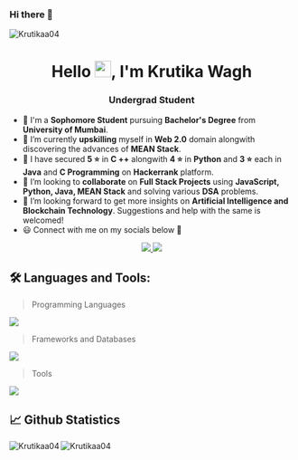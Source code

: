 ### Hi there 👋
<p align="left"> <img src="https://komarev.com/ghpvc/?username=Krutikaa04&label=Profile%20views&color=0e75b6&style=flat" alt="Krutikaa04" /> </p>

<h1 align="center">Hello <img src="https://github.com/TheDudeThatCode/TheDudeThatCode/blob/master/Assets/Hi.gif" width="29">, I'm Krutika Wagh </h1>
<h3 align="center">Undergrad Student </h3>

- 👀 I'm a **Sophomore Student** pursuing **Bachelor's Degree** from **University of Mumbai**.
- 🌱 I’m currently **upskilling** myself in **Web 2.0** domain alongwith discovering the advances of **MEAN Stack**.
- 🔭 I have secured **5 ⭐** in **C ++** alongwith **4 ⭐** in **Python** and **3 ⭐** each in **Java** and **C Programming** on **Hackerrank** platform.
- 👯 I’m looking to **collaborate** on **Full Stack Projects** using **JavaScript, Python, Java, MEAN Stack** and solving various **DSA** problems.
- 🤔 I’m looking forward to get more insights on **Artificial Intelligence and Blockchain Technology**. Suggestions and help with the same is welcomed!
- 😃 Connect with me on my socials below 🤝
<p align="center">
<a href="https://www.linkedin.com/in/krutika-w-13036a24a" target="_blank">
<img src="https://img.shields.io/badge/Krutika%20Wagh-blue?style=flat&logo=LinkedIn&logoColor=Blue" >
</a>
<a href="https://instagram.com/krutikaa.xo?utm_source=qr&igshid=NGExMmI2YTkyZg%3D%3D" target="_blank">
<img src="https://img.shields.io/badge/-Instagram-lightpink?style=flat&logo=Instagram&logoColor=black" >
</a>
</p>


## 🛠️ Languages and Tools:
> Programming Languages
<p align="left">
  <a href="#">
   <img src="https://skillicons.dev/icons?i=c,cpp,java,js,php,py,html,css"/>
  </a>
</p>

> Frameworks and Databases
<p align="left">
  <a href="#">
    <img src="https://skillicons.dev/icons?i=angular,nodejs,express,mongodb,mysql"/>
  </a>
</p>

> Tools
<p align="left">
  <a href="#">
    <img src="https://skillicons.dev/icons?i=git,github,vscode,postman,powershell"/>
  </a>
</p>



## 📈 Github Statistics
<p align="center">
  <img align="left" src="https://github-readme-stats.vercel.app/api?username=Krutikaa04&theme=github_dark&show_icons=true&locale=en" alt="Krutikaa04"/>
  <img align="left" src="https://github-readme-streak-stats.herokuapp.com/?user=Krutikaa04&theme=github-dark-blue" alt="Krutikaa04"/>
</p>





<!--
Here are some ideas to get you started:

 ...

- 👯 I’m looking to collaborate on ...
- 🤔 I’m looking for help with ...
- 💬 Ask me about ...
- 📫 How to reach me: ...
- 😄 Pronouns: ...
- ⚡ Fun fact: ...
-->
